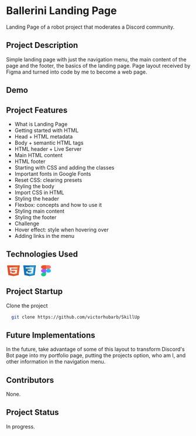 # Ballerini Landing Page

Landing Page of a robot project that moderates a Discord community.

## Project Description

Simple landing page with just the navigation menu, the main content of the page and the footer, the basics of the landing page. Page layout received by Figma and turned into code by me to become a web page.

## Demo



## Project Features

- What is Landing Page
- Getting started with HTML
- Head + HTML metadata
- Body + semantic HTML tags
- HTML header + Live Server
- Main HTML content
- HTML footer
- Starting with CSS and adding the classes
- Important fonts in Google Fonts
- Reset CSS: clearing presets
- Styling the body
- Import CSS in HTML
- Styling the header
- Flexbox: concepts and how to use it
- Styling main content
- Styling the footer
- Challenge
- Hover effect: style when hovering over
- Adding links in the menu

## Technologies Used

<div style="display: inline_block">
  <img align="center" alt="Vic-HTML" height="30" width="40" src="https://raw.githubusercontent.com/devicons/devicon/master/icons/html5/html5-original.svg">
  <img align="center" alt="Vic-CSS" height="30" width="40" src="https://raw.githubusercontent.com/devicons/devicon/master/icons/css3/css3-original.svg">
  <img align="center" alt="Vic-figma" height="30" width="40" src="https://raw.githubusercontent.com/devicons/devicon/master/icons/figma/figma-original.svg">
</div>

## Project Startup

Clone the project

```bash
  git clone https://github.com/victorhubarb/SkillUp
```

## Future Implementations

In the future, take advantage of some of this layout to transform Discord's Bot page into my portfolio page, putting the projects option, who am I, and other information in the navigation menu.

## Contributors

None.

## Project Status

In progress.
